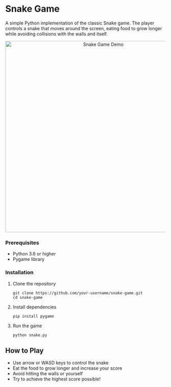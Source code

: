 # Snake Game

A simple Python implementation of the classic Snake game. The player controls a snake that moves around the screen, eating food to grow longer while avoiding collisions with the walls and itself.

<p align="center">
  <img src="https://github.com/user-attachments/assets/09c24b1e-93cc-4a74-8b43-f2e90c00ce38" alt="Snake Game Demo" width="600"/>
</p>

### Prerequisites

- Python 3.6 or higher
- Pygame library

### Installation

1. Clone the repository
   ```
   git clone https://github.com/your-username/snake-game.git
   cd snake-game
   ```

2. Install dependencies
   ```
   pip install pygame
   ```

3. Run the game
   ```
   python snake.py
   ```

## How to Play

- Use arrow or WASD keys to control the snake
- Eat the food to grow longer and increase your score
- Avoid hitting the walls or yourself
- Try to achieve the highest score possible!
